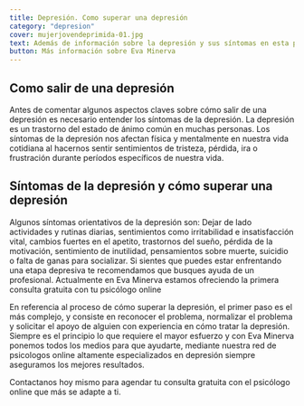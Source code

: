 ```yaml
---
title: Depresión. Como superar una depresión   
category: "depresion"
cover: mujerjovendeprimida-01.jpg
text: Además de información sobre la depresión y sus síntomas en esta pagina podras encontrar mas contenido sobre nuestros psicólogos online especializados en ayuda para superar la depresión.
button: Más información sobre Eva Minerva
---
```

## Como salir de una depresión

Antes de comentar algunos aspectos claves sobre cómo salir de una depresión es necesario entender los síntomas de la depresión. La depresión es un trastorno del estado de ánimo común en muchas personas. Los síntomas de la depresión nos afectan física y mentalmente en nuestra vida cotidiana al hacernos sentir sentimientos de tristeza, pérdida, ira o frustración durante períodos específicos de nuestra vida.

## Síntomas de la depresión y cómo superar una depresión

Algunos síntomas orientativos de la depresión son: Dejar de lado actividades y rutinas diarias, sentimientos como irritabilidad e insatisfacción vital, cambios fuertes en el apetito, trastornos del sueño, pérdida de la motivación, sentimiento de inutilidad, pensamientos sobre muerte, suicidio o falta de ganas para socializar. Si sientes que puedes estar enfrentando una etapa depresiva te recomendamos que busques ayuda de un profesional. Actualmente en Eva Minerva estamos ofreciendo la primera consulta gratuita con tu psicólogo online

En referencia al proceso de cómo superar la depresión, el primer paso es el más complejo, y consiste en reconocer el problema, normalizar el problema  y solicitar el apoyo de alguien con experiencia en cómo tratar la depresión. Siempre es el principio lo que requiere el mayor esfuerzo y con Eva Minerva ponemos todos los medios para que ayudarte, mediante nuestra red de psicologos online altamente especializados en depresión siempre aseguramos los mejores resultados.

Contactanos hoy mismo para agendar tu consulta gratuita con el psicólogo online que más se adapte a ti.
